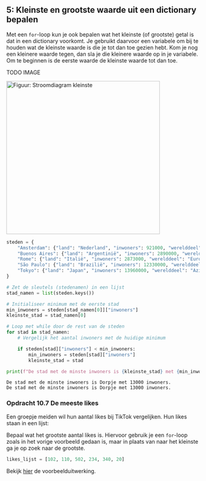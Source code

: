 ## 5: Kleinste en grootste waarde uit een dictionary bepalen
<p>Met een <code>for</code>-loop kun je ook bepalen wat het kleinste (of grootste) getal is dat in een dictionary voorkomt. Je gebruikt daarvoor een variabele om bij te houden wat de kleinste waarde is die je tot dan toe gezien hebt. Kom je nog een kleinere waarde tegen, dan sla je die kleinere waarde op in je variabele. Om te beginnen is de eerste waarde de kleinste waarde tot dan toe.</p>


TODO IMAGE

<p><img src="https://course.cs.ru.nl/pythonVO/img/10.5Kleinste_Stroomdiagram.jpg" alt="Figuur: Stroomdiagram kleinste" width="400"></p>







```python
steden = {
    "Amsterdam": {"land": "Nederland", "inwoners": 921000, "werelddeel": "Europa"},
    "Buenos Aires": {"land": "Argentinië", "inwoners": 2890000, "werelddeel": "Zuid-Amerika"},
    "Rome": {"land": "Italië", "inwoners": 2873000, "werelddeel": "Europa"},
    "São Paulo": {"land": "Brazilië", "inwoners": 12330000, "werelddeel": "Zuid-Amerika"},
    "Tokyo": {"land": "Japan", "inwoners": 13960000, "werelddeel": "Azië"},
}

# Zet de sleutels (stedenamen) in een lijst
stad_namen = list(steden.keys())

# Initialiseer minimum met de eerste stad
min_inwoners = steden[stad_namen[0]]["inwoners"]
kleinste_stad = stad_namen[0]

# Loop met while door de rest van de steden
for stad in stad_namen:
    # Vergelijk het aantal inwoners met de huidige minimum

    if steden[stad]["inwoners"] < min_inwoners:
        min_inwoners = steden[stad]["inwoners"] 	 	
        kleinste_stad = stad

print(f"De stad met de minste inwoners is {kleinste_stad} met {min_inwoners} inwoners.")
```

    De stad met de minste inwoners is Dorpje met 13000 inwoners.
    De stad met de minste inwoners is Dorpje met 13000 inwoners.



### Opdracht 10.7 De meeste likes
<p>Een groepje meiden wil hun aantal likes bij TikTok vergelijken. Hun likes staan in een lijst:
    <!--<pre class="python">
likes_lijst = [102, 110, 502, 234, 340, 20]
</pre>-->

</p>
<p>Bepaal wat het grootste aantal likes is. Hiervoor gebruik je een <code>for</code>-loop zoals in het vorige voorbeeld gedaan is, maar in plaats van naar het kleinste ga je op zoek naar de grootste.</p>



```python
likes_lijst = [102, 110, 502, 234, 340, 20]
```


<p>Bekijk <a href="https://rweeda.github.io/PythonIA/docs/IA_H10_oplossingen.html#opgave1051" target="_blank">hier</a> de voorbeelduitwerking.</p>
